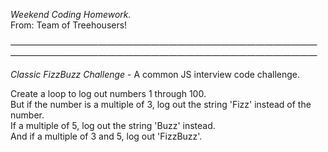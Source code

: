 *Weekend Coding Homework.*  
From: Team of Treehousers!  

*——————————————————————————————————————————————————————————————————————*

*Classic FizzBuzz Challenge* - A common JS interview code challenge.

Create a loop to log out numbers 1 through 100.  
But if the number is a multiple of 3, log out the string 'Fizz' instead of the number.  
If a multiple of 5, log out the string 'Buzz' instead.  
And if a multiple of 3 and 5, log out 'FizzBuzz'.